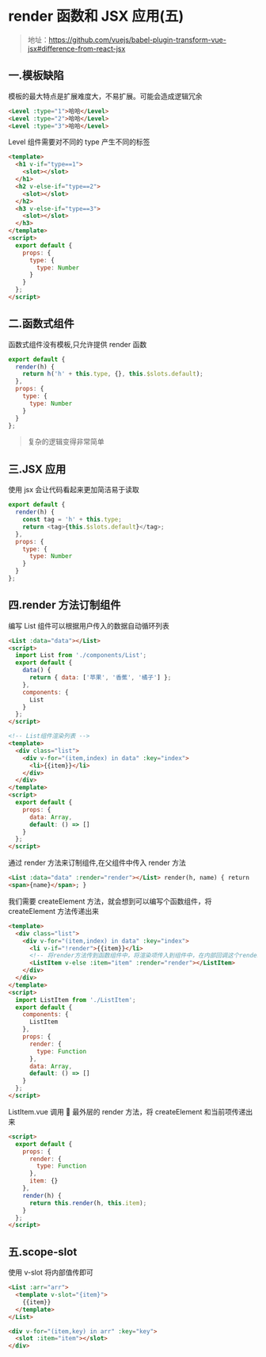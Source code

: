 # render 函数和 JSX 应用(五)

> 地址：https://github.com/vuejs/babel-plugin-transform-vue-jsx#difference-from-react-jsx

## 一.模板缺陷

模板的最大特点是扩展难度大，不易扩展。可能会造成逻辑冗余

```html
<Level :type="1">哈哈</Level>
<Level :type="2">哈哈</Level>
<Level :type="3">哈哈</Level>
```

Level 组件需要对不同的 type 产生不同的标签

```html
<template>
  <h1 v-if="type==1">
    <slot></slot>
  </h1>
  <h2 v-else-if="type==2">
    <slot></slot>
  </h2>
  <h3 v-else-if="type==3">
    <slot></slot>
  </h3>
</template>
<script>
  export default {
    props: {
      type: {
        type: Number
      }
    }
  };
</script>
```

## 二.函数式组件

函数式组件没有模板,只允许提供 render 函数

```javascript
export default {
  render(h) {
    return h('h' + this.type, {}, this.$slots.default);
  },
  props: {
    type: {
      type: Number
    }
  }
};
```

> 复杂的逻辑变得非常简单

## 三.JSX 应用

使用 jsx 会让代码看起来更加简洁易于读取

```javascript
export default {
  render(h) {
    const tag = 'h' + this.type;
    return <tag>{this.$slots.default}</tag>;
  },
  props: {
    type: {
      type: Number
    }
  }
};
```

## 四.render 方法订制组件

编写 List 组件可以根据用户传入的数据自动循环列表

```html
<List :data="data"></List>
<script>
  import List from './components/List';
  export default {
    data() {
      return { data: ['苹果', '香蕉', '橘子'] };
    },
    components: {
      List
    }
  };
</script>

<!-- List组件渲染列表 -->
<template>
  <div class="list">
    <div v-for="(item,index) in data" :key="index">
      <li>{{item}}</li>
    </div>
  </div>
</template>
<script>
  export default {
    props: {
      data: Array,
      default: () => []
    }
  };
</script>
```

通过 render 方法来订制组件,在父组件中传入 render 方法

```html
<List :data="data" :render="render"></List> render(h, name) { return
<span>{name}</span>; }
```

我们需要 createElement 方法，就会想到可以编写个函数组件，将 createElement 方法传递出来

```html
<template>
  <div class="list">
    <div v-for="(item,index) in data" :key="index">
      <li v-if="!render">{{item}}</li>
      <!-- 将render方法传到函数组件中，将渲染项传入到组件中，在内部回调这个render方法 -->
      <ListItem v-else :item="item" :render="render"></ListItem>
    </div>
  </div>
</template>
<script>
  import ListItem from './ListItem';
  export default {
    components: {
      ListItem
    },
    props: {
      render: {
        type: Function
      },
      data: Array,
      default: () => []
    }
  };
</script>
```

ListItem.vue 调用  最外层的 render 方法，将 createElement 和当前项传递出来

```html
<script>
  export default {
    props: {
      render: {
        type: Function
      },
      item: {}
    },
    render(h) {
      return this.render(h, this.item);
    }
  };
</script>
```

## 五.scope-slot

使用 v-slot 将内部值传即可

```html
<List :arr="arr">
  <template v-slot="{item}">
    {{item}}
  </template>
</List>

<div v-for="(item,key) in arr" :key="key">
  <slot :item="item"></slot>
</div>
```
